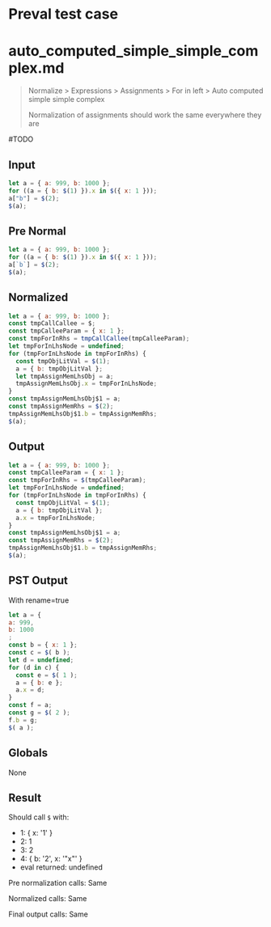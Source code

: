 # Preval test case

# auto_computed_simple_simple_complex.md

> Normalize > Expressions > Assignments > For in left > Auto computed simple simple complex
>
> Normalization of assignments should work the same everywhere they are

#TODO

## Input

`````js filename=intro
let a = { a: 999, b: 1000 };
for ((a = { b: $(1) }).x in $({ x: 1 }));
a["b"] = $(2);
$(a);
`````

## Pre Normal


`````js filename=intro
let a = { a: 999, b: 1000 };
for ((a = { b: $(1) }).x in $({ x: 1 }));
a[`b`] = $(2);
$(a);
`````

## Normalized


`````js filename=intro
let a = { a: 999, b: 1000 };
const tmpCallCallee = $;
const tmpCalleeParam = { x: 1 };
const tmpForInRhs = tmpCallCallee(tmpCalleeParam);
let tmpForInLhsNode = undefined;
for (tmpForInLhsNode in tmpForInRhs) {
  const tmpObjLitVal = $(1);
  a = { b: tmpObjLitVal };
  let tmpAssignMemLhsObj = a;
  tmpAssignMemLhsObj.x = tmpForInLhsNode;
}
const tmpAssignMemLhsObj$1 = a;
const tmpAssignMemRhs = $(2);
tmpAssignMemLhsObj$1.b = tmpAssignMemRhs;
$(a);
`````

## Output


`````js filename=intro
let a = { a: 999, b: 1000 };
const tmpCalleeParam = { x: 1 };
const tmpForInRhs = $(tmpCalleeParam);
let tmpForInLhsNode = undefined;
for (tmpForInLhsNode in tmpForInRhs) {
  const tmpObjLitVal = $(1);
  a = { b: tmpObjLitVal };
  a.x = tmpForInLhsNode;
}
const tmpAssignMemLhsObj$1 = a;
const tmpAssignMemRhs = $(2);
tmpAssignMemLhsObj$1.b = tmpAssignMemRhs;
$(a);
`````

## PST Output

With rename=true

`````js filename=intro
let a = {
a: 999,
b: 1000
;
const b = { x: 1 };
const c = $( b );
let d = undefined;
for (d in c) {
  const e = $( 1 );
  a = { b: e };
  a.x = d;
}
const f = a;
const g = $( 2 );
f.b = g;
$( a );
`````

## Globals

None

## Result

Should call `$` with:
 - 1: { x: '1' }
 - 2: 1
 - 3: 2
 - 4: { b: '2', x: '"x"' }
 - eval returned: undefined

Pre normalization calls: Same

Normalized calls: Same

Final output calls: Same
